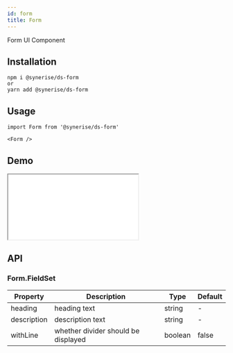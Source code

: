 ```yaml
---
id: form
title: Form
---
```


Form UI Component

## Installation
```
npm i @synerise/ds-form
or
yarn add @synerise/ds-form
```

## Usage
```
import Form from '@synerise/ds-form'

<Form />

```

## Demo

<iframe src="/storybook-static/iframe.html?id=components-form--default"></iframe>

## API

### Form.FieldSet

| Property    | Description                         | Type    | Default |
| --------    | -----------                         | ----    | ------- |
| heading     | heading text                        | string  | -       |
| description | description text                    | string  | -       |
| withLine    | whether divider should be displayed | boolean | false   |
